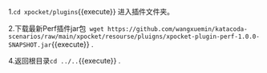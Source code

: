 1.`cd xpocket/plugins`{{execute}} 进入插件文件夹。

2.下载最新Perf插件jar包` wget https://github.com/wangxuemin/katacoda-scenarios/raw/main/xpocket/resourse/pluigns/xpocket-plugin-perf-1.0.0-SNAPSHOT.jar`{{execute}} .

4.返回根目录`cd ../..`{{execute}} .
